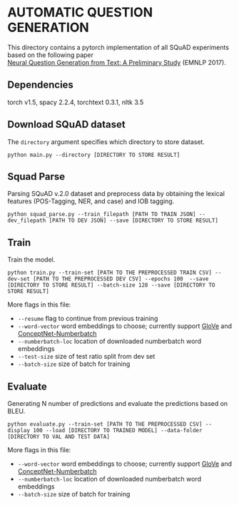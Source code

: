 # AUTOMATIC QUESTION GENERATION

This directory contains a pytorch implementation of all SQuAD experiments based on the following paper  
[Neural Question Generation from Text: A Preliminary Study](https://arxiv.org/pdf/1704.01792.pdf) (EMNLP 2017).

## Dependencies
torch v1.5, spacy 2.2.4, torchtext 0.3.1, nltk 3.5

## Download SQuAD dataset

The `directory` argument specifies which directory to store dataset.
```shell
python main.py --directory [DIRECTORY TO STORE RESULT]
```

## Squad Parse

Parsing SQuAD v.2.0 dataset and preprocess data by obtaining the lexical features (POS-Tagging, NER, and case) and IOB tagging.
```shell
python squad_parse.py --train_filepath [PATH TO TRAIN JSON] --dev_filepath [PATH TO DEV JSON] --save [DIRECTORY TO STORE RESULT]
```

## Train

Train the model.
```shell
python train.py --train-set [PATH TO THE PREPROCESSED TRAIN CSV] --dev-set [PATH TO THE PREPROCESSED DEV CSV] --epochs 100  --save [DIRECTORY TO STORE RESULT] --batch-size 128 --save [DIRECTORY TO STORE RESULT]
```
More flags in this file:
- `--resume` flag to continue from previous training
- `--word-vector` word embeddings to choose; currently support [GloVe](https://nlp.stanford.edu/projects/glove/) and [ConceptNet-Numberbatch](https://github.com/commonsense/conceptnet-numberbatch)
- `--numberbatch-loc` location of downloaded numberbatch word embeddings
- `--test-size` size of test ratio split from dev set
- `--batch-size` size of batch for training


## Evaluate
Generating N number of predictions and evaluate the predictions based on BLEU.
```shell
python evaluate.py --train-set [PATH TO THE PREPROCESSED CSV] --display 100 --load [DIRECTORY TO TRAINED MODEL] --data-folder [DIRECTORY TO VAL AND TEST DATA]
```
More flags in this file:
- `--word-vector` word embeddings to choose; currently support [GloVe](https://nlp.stanford.edu/projects/glove/) and [ConceptNet-Numberbatch](https://github.com/commonsense/conceptnet-numberbatch)
- `--numberbatch-loc` location of downloaded numberbatch word embeddings
- `--batch-size` size of batch for training
